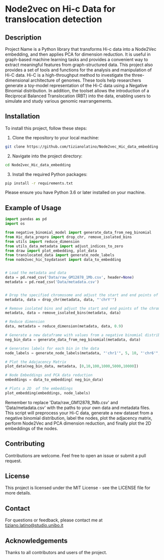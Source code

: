 
# Node2vec on Hi-c Data for translocation detection

## Description

Project Name is a Python library that transforms Hi-c data into a Node2Vec embedding, and then applies PCA for dimension reduction. It is useful in graph-based machine learning tasks and provides a convenient way to extract meaningful features from graph-structured data.
This project also provides a set of tools and functions for the analysis and manipulation of Hi-C data. Hi-C is a high-throughput method to investigate the three-dimensional architecture of genomes. These tools help researchers generate a toy-model representation of the Hi-C data using a Negative Binomial distribution. In addition, the toolset allows the introduction of a Reciprocal Balanced Translocation (RBT) into the data, enabling users to simulate and study various genomic rearrangements.

## Installation

To install this project, follow these steps:

1. Clone the repository to your local machine:

```bash
git clone https://github.com/tizianolatino/Node2vec_Hic_data_embedding.git
```

2. Navigate into the project directory:

```bash
cd Node2vec_Hic_data_embedding
```

3. Install the required Python packages:

```bash
pip install -r requirements.txt
```

Please ensure you have Python 3.6 or later installed on your machine.

## Example of Usage

```python
import pandas as pd
import os

from negative_binomial_model import generate_data_from_neg_binomial
from Hic_data_prepro import drop_chr, remove_isolated_bins
from utils import reduce_dimension
from utils_data_metadata import adjust_indices_to_zero
from draw import plot_embedding, plot_data
from translocated_data import generate_node_labels
from node2vec_hic_toydataset import data_to_embedding


# Load the metadata and data
data = pd.read_csv('Data/raw_GM12878_1Mb.csv', header=None)
metadata = pd.read_csv('Data/metadata.csv')


# Drop the specified chromosome and adjust the start and end points of the remaining chromosomes
metadata, data = drop_chr(metadata, data, "'chrY'")

# Remove isolated bins and adjust the start and end points of the chromosomes
metadata, data = remove_isolated_bins(metadata, data)

# Reduce dimension
data, metadata = reduce_dimension(metadata, data, 0.9)

# Generate a new dataframe with values from a negative binomial distribution
neg_bin_data = generate_data_from_neg_binomial(metadata, data)

# Generates labels for each bin in the data
node_labels = generate_node_labels(metadata, "'chr1'", 5, 10, "'chr6'", 105,110)

# Plot the Adajacency Matrix
plot_data(neg_bin_data, metadata, [0,10,100,1000,5000,10000])

# Node Embeddings and PCA data reduction
embeddings = data_to_embedding( neg_bin_data)

# Plots a 2D  of the embeddings
plot_embedding(embeddings, node_labels)
```

Remember to replace 'Data/raw_GM12878_1Mb.csv' and 'Data/metadata.csv' with the paths to your own data and metadata files. This script will preprocess your Hi-C data, generate a new dataset from a negative binomial distribution, label the nodes, plot the adjacency matrix, perform Node2Vec and PCA dimension reduction, and finally plot the 2D embeddings of the nodes.

## Contributing
Contributions are welcome. Feel free to open an issue or submit a pull request.

## License
This project is licensed under the MIT License - see the LICENSE file for more details.

## Contact
For questions or feedback, please contact me at tiziano.latino@studio.unibo.it

## Acknowledgements
Thanks to all contributors and users of the project.
